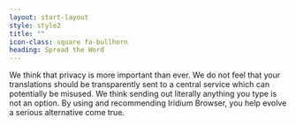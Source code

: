 ```yaml
---
layout: start-layout
style: style2
title: ""
icon-class: square fa-bullhorn
heading: Spread the Word
---
```


We think that privacy is more important than ever. We do not feel that your translations should be transparently sent to a central service which can potentially be misused. We think sending out literally anything you type is not an option. By using and recommending Iridium Browser, you help evolve a serious alternative come true.
